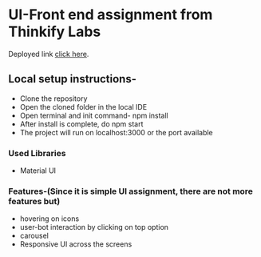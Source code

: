 # UI-Front end assignment from Thinkify Labs

Deployed link [click here](https://thinkify-assignment.vercel.app/).

## Local setup instructions-

 - Clone the repository
 - Open the cloned folder in the local IDE
 - Open terminal and init command- npm install
 - After install is complete, do npm start
 - The project will run on localhost:3000 or the port available

### Used Libraries
  - Material UI
### Features-(Since it is simple UI assignment, there are not more features but)
   - hovering on icons
   - user-bot interaction by clicking on top option
   - carousel
   - Responsive UI across the screens

